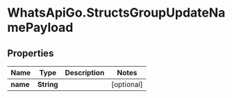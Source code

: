 # WhatsApiGo.StructsGroupUpdateNamePayload

## Properties

Name | Type | Description | Notes
------------ | ------------- | ------------- | -------------
**name** | **String** |  | [optional] 


